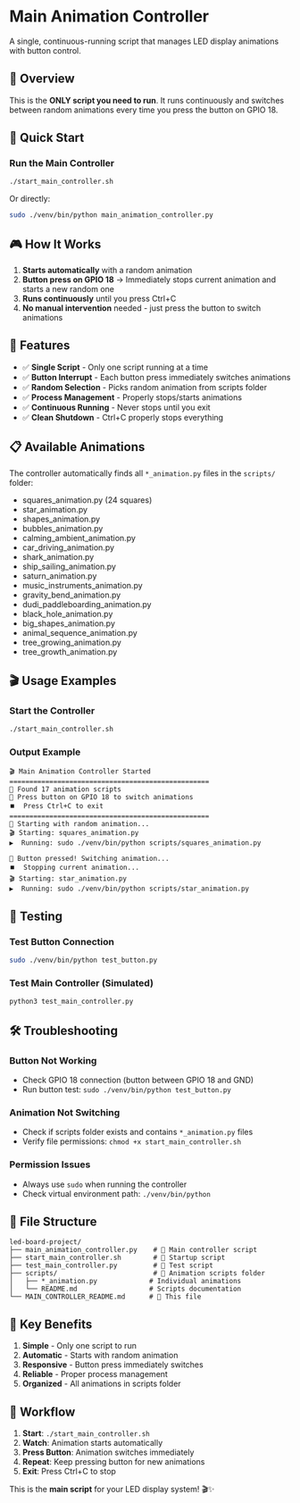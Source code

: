 # Main Animation Controller

A single, continuous-running script that manages LED display animations with button control.

## 🎯 Overview

This is the **ONLY script you need to run**. It runs continuously and switches between random animations every time you press the button on GPIO 18.

## 🚀 Quick Start

### Run the Main Controller
```bash
./start_main_controller.sh
```

Or directly:
```bash
sudo ./venv/bin/python main_animation_controller.py
```

## 🎮 How It Works

1. **Starts automatically** with a random animation
2. **Button press on GPIO 18** → Immediately stops current animation and starts a new random one
3. **Runs continuously** until you press Ctrl+C
4. **No manual intervention** needed - just press the button to switch animations

## 🔧 Features

- ✅ **Single Script** - Only one script running at a time
- ✅ **Button Interrupt** - Each button press immediately switches animations
- ✅ **Random Selection** - Picks random animation from scripts folder
- ✅ **Process Management** - Properly stops/starts animations
- ✅ **Continuous Running** - Never stops until you exit
- ✅ **Clean Shutdown** - Ctrl+C properly stops everything

## 📋 Available Animations

The controller automatically finds all `*_animation.py` files in the `scripts/` folder:

- squares_animation.py (24 squares)
- star_animation.py
- shapes_animation.py
- bubbles_animation.py
- calming_ambient_animation.py
- car_driving_animation.py
- shark_animation.py
- ship_sailing_animation.py
- saturn_animation.py
- music_instruments_animation.py
- gravity_bend_animation.py
- dudi_paddleboarding_animation.py
- black_hole_animation.py
- big_shapes_animation.py
- animal_sequence_animation.py
- tree_growing_animation.py
- tree_growth_animation.py

## 🎬 Usage Examples

### Start the Controller
```bash
./start_main_controller.sh
```

### Output Example
```
🎬 Main Animation Controller Started
==================================================
📁 Found 17 animation scripts
🔘 Press button on GPIO 18 to switch animations
⏹️  Press Ctrl+C to exit
==================================================
🎲 Starting with random animation...
🎬 Starting: squares_animation.py
▶️  Running: sudo ./venv/bin/python scripts/squares_animation.py

🔘 Button pressed! Switching animation...
⏹️  Stopping current animation...
🎬 Starting: star_animation.py
▶️  Running: sudo ./venv/bin/python scripts/star_animation.py
```

## 🧪 Testing

### Test Button Connection
```bash
sudo ./venv/bin/python test_button.py
```

### Test Main Controller (Simulated)
```bash
python3 test_main_controller.py
```

## 🛠️ Troubleshooting

### Button Not Working
- Check GPIO 18 connection (button between GPIO 18 and GND)
- Run button test: `sudo ./venv/bin/python test_button.py`

### Animation Not Switching
- Check if scripts folder exists and contains `*_animation.py` files
- Verify file permissions: `chmod +x start_main_controller.sh`

### Permission Issues
- Always use `sudo` when running the controller
- Check virtual environment path: `./venv/bin/python`

## 📁 File Structure

```
led-board-project/
├── main_animation_controller.py    # 🎯 Main controller script
├── start_main_controller.sh        # 🚀 Startup script
├── test_main_controller.py         # 🧪 Test script
├── scripts/                        # 📁 Animation scripts folder
│   ├── *_animation.py             # Individual animations
│   └── README.md                  # Scripts documentation
└── MAIN_CONTROLLER_README.md      # 📖 This file
```

## 🎯 Key Benefits

1. **Simple** - Only one script to run
2. **Automatic** - Starts with random animation
3. **Responsive** - Button press immediately switches
4. **Reliable** - Proper process management
5. **Organized** - All animations in scripts folder

## 🔄 Workflow

1. **Start**: `./start_main_controller.sh`
2. **Watch**: Animation starts automatically
3. **Press Button**: Animation switches immediately
4. **Repeat**: Keep pressing button for new animations
5. **Exit**: Press Ctrl+C to stop

This is the **main script** for your LED display system! 🎬✨
